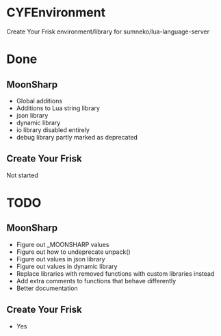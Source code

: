 # CYFEnvironment
Create Your Frisk environment/library for sumneko/lua-language-server

# Done
## MoonSharp
- Global additions
- Additions to Lua string library
- json library
- dynamic library
- io library disabled entirely
- debug library partly marked as deprecated
## Create Your Frisk
Not started

# TODO
## MoonSharp
- Figure out _MOONSHARP values
- Figure out how to undeprecate unpack()
- Figure out values in json library
- Figure out values in dynamic library
- Replace libraries with removed functions with custom libraries instead
- Add extra comments to functions that behave differently
- Better documentation
## Create Your Frisk
- Yes
